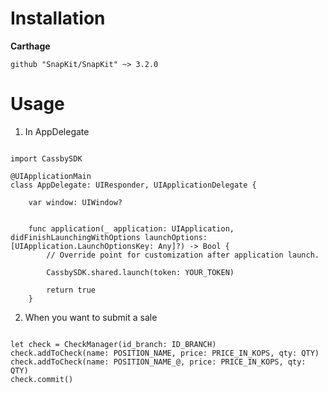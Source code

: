<h1>Installation</h1>

<b>Carthage</b>
```
github "SnapKit/SnapKit" ~> 3.2.0
```
<h1>Usage</h1>

1. In AppDelegate

```

import CassbySDK

@UIApplicationMain
class AppDelegate: UIResponder, UIApplicationDelegate {

    var window: UIWindow?


    func application(_ application: UIApplication, didFinishLaunchingWithOptions launchOptions: [UIApplication.LaunchOptionsKey: Any]?) -> Bool {
        // Override point for customization after application launch.
        
        CassbySDK.shared.launch(token: YOUR_TOKEN)
        
        return true
    }

```

2. When you want to submit a sale

```

let check = CheckManager(id_branch: ID_BRANCH)
check.addToCheck(name: POSITION_NAME, price: PRICE_IN_KOPS, qty: QTY)
check.addToCheck(name: POSITION_NAME_@, price: PRICE_IN_KOPS, qty: QTY)
check.commit()

```
